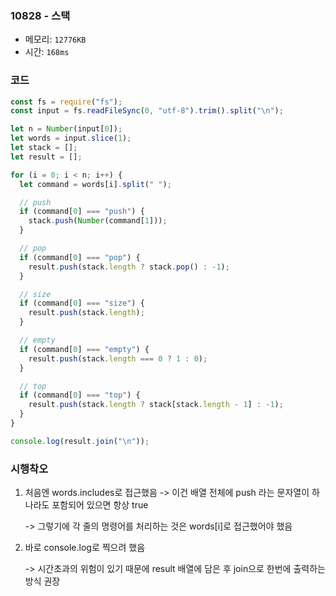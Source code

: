 ### 10828 - 스택

- 메모리: `12776KB`
- 시간: `168ms`

### 코드

```js
const fs = require("fs");
const input = fs.readFileSync(0, "utf-8").trim().split("\n");

let n = Number(input[0]);
let words = input.slice(1);
let stack = [];
let result = [];

for (i = 0; i < n; i++) {
  let command = words[i].split(" ");

  // push
  if (command[0] === "push") {
    stack.push(Number(command[1]));
  }

  // pop
  if (command[0] === "pop") {
    result.push(stack.length ? stack.pop() : -1);
  }

  // size
  if (command[0] === "size") {
    result.push(stack.length);
  }

  // empty
  if (command[0] === "empty") {
    result.push(stack.length === 0 ? 1 : 0);
  }

  // top
  if (command[0] === "top") {
    result.push(stack.length ? stack[stack.length - 1] : -1);
  }
}

console.log(result.join("\n"));
```

### 시행착오

1. 처음엔 words.includes로 접근했음 -> 이건 배열 전체에 push 라는 문자열이 하나라도 포함되어 있으면 항상 true

   -> 그렇기에 각 줄의 명령어를 처리하는 것은 words[i]로 접근했어야 했음

2. 바로 console.log로 찍으려 했음

   -> 시간초과의 위험이 있기 때문에 result 배열에 담은 후 join으로 한번에 출력하는 방식 권장
